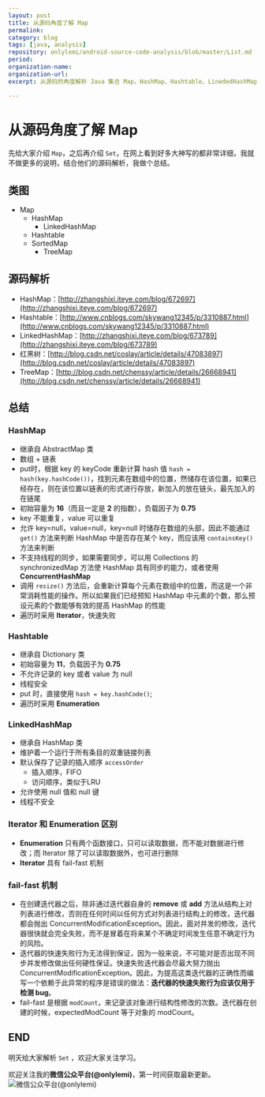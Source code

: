 ```yaml
---
layout: post
title: 从源码角度了解 Map
permalink: 
category: blog
tags: [java, analysis]
repository: onlylemi/android-source-code-analysis/blob/master/List.md
period: 
organization-name: 
organization-url: 
excerpt: 从源码的角度解析 Java 集合 Map，HashMap、Hashtable、LinededHashMap。

---
```


# 从源码角度了解 Map

先给大家介绍 `Map`，之后再介绍 `Set`，在网上看到好多大神写的都非常详细，我就不做更多的说明，结合他们的源码解析，我做个总结。

## 类图

* Map
    * HashMap
        * LinkedHashMap
    * Hashtable
    * SortedMap
        * TreeMap

## 源码解析

* HashMap：[http://zhangshixi.iteye.com/blog/672697](http://zhangshixi.iteye.com/blog/672697)
* Hashtable：[http://www.cnblogs.com/skywang12345/p/3310887.html](http://www.cnblogs.com/skywang12345/p/3310887.html)
* LinkedHashMap：[http://zhangshixi.iteye.com/blog/673789](http://zhangshixi.iteye.com/blog/673789)
* 红黑树：[http://blog.csdn.net/coslay/article/details/47083897](http://blog.csdn.net/coslay/article/details/47083897)
* TreeMap：[http://blog.csdn.net/chenssy/article/details/26668941](http://blog.csdn.net/chenssy/article/details/26668941)

## 总结

### HashMap

* 继承自 AbstractMap 类
* 数组 + 链表
* put时，根据 key 的 keyCode 重新计算 hash 值 `hash = hash(key.hashCode())`，找到元素在数组中的位置，然储存在该位置，如果已经存在，则在该位置以链表的形式进行存放，新加入的放在链头，最先加入的在链尾
* 初始容量为 **16**（而且一定是 **2** 的指数），负载因子为 **0.75**
* key 不能重复，value 可以重复
* 允许 key=null，value=null，key=null 时储存在数组的头部，因此不能通过 `get()` 方法来判断 HashMap 中是否存在某个 key，而应该用 `containsKey()` 方法来判断
* 不支持线程的同步，如果需要同步，可以用
Collections 的 synchronizedMap 方法使 HashMap 具有同步的能力，或者使用 **ConcurrentHashMap**
* 调用 `resize()` 方法后，会重新计算每个元素在数组中的位置，而这是一个非常消耗性能的操作。所以如果我们已经预知 HashMap 中元素的个数，那么预设元素的个数能够有效的提高 HashMap 的性能
* 遍历时采用 **Iterator**，快速失败

### Hashtable

* 继承自 Dictionary 类
* 初始容量为 **11**，负载因子为 **0.75** 
* 不允许记录的 key 或者 value 为 null
* 线程安全
* put 时，直接使用 `hash = key.hashCode()`;
* 遍历时采用 **Enumeration**

### LinkedHashMap

* 继承自 HashMap 类
* 维护着一个运行于所有条目的双重链接列表
* 默认保存了记录的插入顺序 `accessOrder`
    * 插入顺序，FIFO
    * 访问顺序，类似于LRU
* 允许使用 null 值和 null 键
* 线程不安全

### Iterator 和 Enumeration 区别

* **Enumeration** 只有两个函数接口，只可以读取数据，而不能对数据进行修改；而 Iterator 除了可以读取数据外，也可进行删除
* **Iterator** 具有 fail-fast 机制

### fail-fast 机制

* 在创建迭代器之后，除非通过迭代器自身的 **remove** 或 **add** 方法从结构上对列表进行修改，否则在任何时间以任何方式对列表进行结构上的修改，迭代器都会抛出 ConcurrentModificationException。因此，面对并发的修改，迭代器很快就会完全失败，而不是冒着在将来某个不确定时间发生任意不确定行为的风险。
* 迭代器的快速失败行为无法得到保证，因为一般来说，不可能对是否出现不同步并发修改做出任何硬性保证。快速失败迭代器会尽最大努力抛出 ConcurrentModificationException。因此，为提高这类迭代器的正确性而编写一个依赖于此异常的程序是错误的做法：**迭代器的快速失败行为应该仅用于检测 bug**。
* fail-fast 是根据 `modCount`，来记录该对象进行结构性修改的次数。迭代器在创建的时候，expectedModCount 等于对象的 modCount。

## END

明天给大家解析 `Set` ，欢迎大家关注学习。

欢迎关注我的**微信公众平台(@onlylemi)**，第一时间获取最新更新。  
![微信公众平台(@onlylemi)](https://onlylemi.github.io/assets/images/qrcode_wechat.jpg)